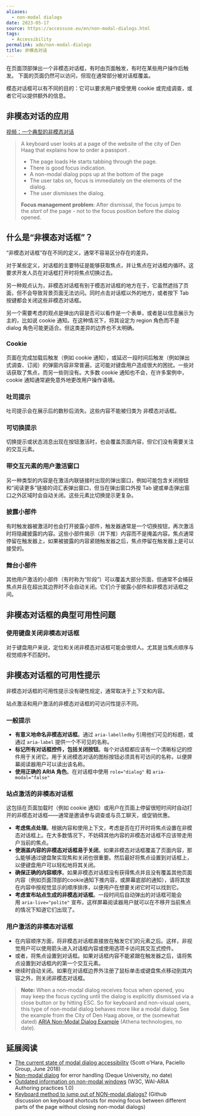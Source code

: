 ```yaml
---
aliases:
  - non-modal dialogs
date: 2023-05-17
source: https://accessuse.eu/en/non-modal-dialogs.html
tags:
  - Accessibility
permalink: ade/non-modal-dialogs
title: 非模态对话
---
```

在页面顶部弹出一个非模态对话框，有时由页面触发，有时在某些用户操作后触发。
下面的页面仍然可以访问，但现在通常部分被对话框覆盖。

模态对话框可以有不同的目的：它可以要求用户接受使用 cookie 或完成调查，或者它可以提供额外的信息。

## 非模态对话的应用

[视频：一个典型的非模态对话](https://accessuse.eu/files/accessuse/video/denhaag-non-modal/denhaag-non-modal.mp4)

> A keyboard user looks at a page of the website of the city of Den Haag that explains how to order a passport .
> 
> - The page loads He starts tabbing through the page.
> - There is good focus indication.
> - A non-modal dialog pops up at the bottom of the page
> - The user tabs on, focus is immediately on the elements of the dialog.
> - The user dismisses the dialog.
> 
> **Focus management problem**: After dismissal, the focus jumps to the _start_ of the page - not to the focus position before the dialog opened.

## 什么是“非模态对话框”？

“非模态对话框”存在不同的定义，通常不容易区分存在的差异。

对于某些定义，对话框的主要特征是能够获取焦点，并让焦点在对话框内循环。这要求开发人员在对话框打开时将焦点切换过去。

另一种观点认为，非模态对话框有别于模态对话框的地方在于，它虽然遮挡了页面，但不会导致背景页面无法访问。同时点击对话框以外的地方，或者按下 Tab 按键都会关闭这些非模态对话框。

另一个需要考虑的观点是弹出内容是否可以看作是一个表单，或者是以信息展示为主的，比如说 cookie 通知。在这种情况下，将其设定为 region 角色而不是 dialog 角色可能更适合。但这类差异的边界也不太明确。

### Cookie

页面在完成加载后触发（例如 cookie 通知），或延迟一段时间后触发（例如弹出式调查、订阅）的弹窗内容非常普遍，这可能对键盘用户造成很大的困扰。一些对话获取了焦点，而另一些则没有。大多数 cookie 通知也不会，在许多案例中，cookie 通知通常避免意外地更改用户操作语境。

### 吐司提示

吐司提示会在展示后的数秒后消失。这些内容不能被归类为 非模态对话框。

### 可切换提示

切换提示或状态消息出现在按钮激活时，也会覆盖页面内容，但它们没有需要关注的交互元素。

### 带交互元素的用户激活窗口

另一种类型的内容是在激活内联链接时出现的弹出窗口，例如可能包含关闭按钮和“阅读更多”链接的词汇表弹出窗口，但当在弹出窗口外按 Tab 键或单击弹出窗口之外区域时会自动关闭。这些元素比切换提示更复杂。

### 披露小部件

有时触发器被激活时也会打开披露小部件，触发器通常是一个切换按钮，再次激活时将隐藏披露的内容。这些小部件揭示（并下推）内容而不是掩盖内容。焦点通常停留在触发器上，如果被披露的内容紧随触发器之后，焦点停留在触发器上是可以接受的。

### 舞台小部件

其他用户激活的小部件（有时称为“阶段”）可以覆盖大部分页面，但通常不会捕获焦点并且在超出其边界时不会自动关闭。它们介于披露小部件和非模态对话框之间。

## 非模态对话框的典型可用性问题

### 使用键盘关闭非模态对话框

对于键盘用户来说，定位和关闭非模态对话框可能会很烦人。尤其是当焦点顺序与视觉顺序不匹配时。

## 非模态对话框的可用性提示

非模态对话框的可用性提示没有硬性规定，通常取决于上下文和内容。

站点激活和用户激活的非模态对话框的可访问性提示不同。

### 一般提示

- **有意义地命名非模态对话框**。通过 `aria-labelledby` 引用他们可见的标题，或通过 `aria-label` 提供一个不可见的名称。
- **标记所有对话框控件，包括关闭按钮**。每个对话框都应该有一个清晰标记的控件用于关闭它。用于关闭模态对话的图标按钮必须具有可访问的名称，以便屏幕阅读器用户可以读出该名称。
- **使用正确的 ARIA 角色**。在对话框中使用 `role="dialog"` 和 `aria-modal="false"`

### 站点激活的非模态对话框

这包括在页面加载时（例如 cookie 通知）或用户在页面上停留很短时间时自动打开的非模态对话框——通常是邀请参与调查或与员工聊天，或促销优惠。

- **考虑焦点处理**。根据内容和使用上下文，考虑是否在打开时将焦点设置在非模态对话框上。在大多数情况下，不妨碍其他内容的非模态对话框不应该带走用户当前的焦点。
- **使涵盖内容的非模态对话框易于关闭**。如果非模态对话框覆盖了页面内容，那么能够通过键盘聚实现焦和关闭也很重要。然后最好将焦点设置到对话框上，以便键盘用户可以轻松地将其关闭。
- **确保正确的内容顺序**。如果非模态对话框没有获得焦点并且没有覆盖其他页面内容（例如页面顶部的cookie通知下推内容，或屏幕底部的通知），请将其放在内容中按视觉显示的顺序排序，以便用户在想要关闭它时可以找到它。
- **考虑宣布站点生成的非模态对话框**。一段时间后自动弹出的对话框可能会用 `aria-live="polite"` 宣布，这样屏幕阅读器用户就可以在不移开当前焦点的情况下知道它们出现了。

### 用户激活的非模态对话框

- 在内容顺序方面，将非模态对话框直接放在触发它们的元素之后。这样，非视觉用户可以使用箭头进入对话框内容或使用选项卡访问其交互式控件。
- 或者，将焦点设置到对话框。如果对话框内容不能紧跟在触发器之后，请将焦点设置到对话框内的第一个交互元素。
- 继续时自动关闭。如果在对话框边界外注册了鼠标单击或键盘焦点移动到其内容之外，则关闭非模态对话框。

> **Note:** When a non-modal dialog receives focus when opened, you may keep the focus cycling until the dialog is explicitly dismissed via a close button or by hitting ESC. So for keyboard and non-visual users, this type of non-modal dialog behaves more like a modal dialog. See the example from the City of Den Haag above, or the (somewhat dated) [ARIA Non-Modal Dialog Example](http://accessibility.athena-ict.com/aria/examples/bubbledialog.shtml) (Athena technologies, no date).

## 延展阅读

- [The current state of modal dialog accessibility](https://developer.paciellogroup.com/blog/2018/06/the-current-state-of-modal-dialog-accessibility/) (Scott o'Hara, Paciello Group, June 2018)
- [Non-modal dialog](https://dequeuniversity.com/library/aria/popups-dialogs/sf-nonmodal-dialog) for error handling (Deque University, no date)
- [Outdated information on non-modal windows](https://www.w3.org/TR/2013/WD-wai-aria-practices-20130307/#dialog_nonmodal) (W3C, WAI-ARIA Authoring practices 1.0)
- [Keyboard method to jump out of NON-modal dialogs?](https://github.com/w3c/aria-practices/issues/599) (Github discussion on keyboard shortcuts for moving focus between different parts of the page without closing non-modal dialogs)